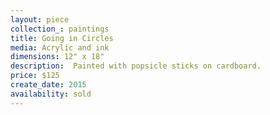 ```yaml
---
layout: piece
collection_: paintings
title: Going in Circles
media: Acrylic and ink
dimensions: 12" x 18"
description:  Painted with popsicle sticks on cardboard.
price: $125
create_date: 2015
availability: sold
---
```

